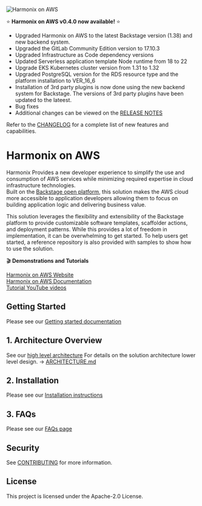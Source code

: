 <img src="./docs/images/harmonix-blue.png"
     alt="Harmonix on AWS"
     style="margin-right: 10px;max-height: 400px; " />

:star: **Harmonix on AWS v0.4.0 now available!** :star:
* Upgraded Harmonix on AWS to the latest Backstage version (1.38) and new backend system.
* Upgraded the GitLab Community Edition version to 17.10.3
* Upgraded Infrastructure as Code dependency versions
* Updated Serverless application template Node runtime from 18 to 22
* Upgrade EKS Kubernetes cluster version from 1.31 to 1.32
* Upgraded PostgreSQL version for the RDS resource type and the platform installation to VER_16_6
* Installation of 3rd party plugins is now done using the new backend system for Backstage. The versions of 3rd party plugins have been updated to the lateest.
* Bug fixes
* Additional changes can be viewed on the [RELEASE NOTES](https://github.com/awslabs/harmonix/releases/tag/v0.4.0)

Refer to the [CHANGELOG](https://harmonixonaws.io/docs/CHANGELOG) for a complete list of new features and capabilities.
# Harmonix on AWS

Harmonix Provides a new developer experience to simplify the use and consumption of AWS services while minimizing required expertise in cloud infrastructure technologies.  
Built on the [Backstage open platform](https://backstage.io), this solution makes the AWS cloud more accessible to application developers allowing them to focus on building application logic and delivering business value.

This solution leverages the flexibility and extensibility of the Backstage platform to provide customizable software templates, scaffolder actions, and deployment patterns. While this provides a lot of freedom in implementation, it can be overwhelming to get started.  To help users get started, a reference repository is also provided with samples to show how to use the solution.

:clapper: **Demonstrations and Tutorials**

[Harmonix on AWS Website](https://harmonixonaws.io) <br/>
[Harmonix on AWS Documentation](https://harmonixonaws.io/docs/intro) <br/>
[Tutorial YouTube videos](https://harmonixonaws.io/docs/getting-started/videos)

## Getting Started
Please see our [Getting started documentation](https://harmonixonaws.io/docs/getting-started/deploy-the-platform)

## 1. Architecture Overview
See our [high level architecture](https://harmonixonaws.io/docs/techdocs/architecture)
For details on the solution architecture lower level design. ->  [ARCHITECTURE.md](./docs/ARCHITECTURE.md)   

## 2. Installation
Please see our [Installation instructions](https://harmonixonaws.io/docs/getting-started/deploy-the-platform)

## 3. FAQs
Please see our [FAQs page](https://harmonixonaws.io/docs/faq)

## Security

See [CONTRIBUTING](CONTRIBUTING.md#security-issue-notifications) for more information.

## License

This project is licensed under the Apache-2.0 License.
